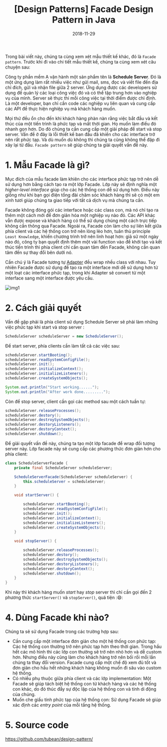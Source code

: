 ﻿---
title: "[Design Patterns] Facade Design Pattern in Java"
slug: facade-design-patterns
date: 2018-11-29
categories:
- Java
- Design Patterns
tags:
- Java
- Design Pattern
- Facade
keywords:
- java
- design
- pattern
- facade
autoThumbnailImage: true
thumbnailImagePosition: "left"
thumbnailImage: https://res.cloudinary.com/deop9ytsv/image/upload/v1543156961/design-pattern-logo.jpg
coverImage: https://res.cloudinary.com/deop9ytsv/image/upload/v1541273502/Black_flag.svg.png
metaAlignment: center
---
Trong bài viết này, chúng ta cùng xem xét mẫu thiết kế khác, đó là `Facade pattern`. Trước khi đi vào chi tiết mẫu thiết kế, chúng ta cùng xem xét câu chuyện sau:

Công ty phần mềm A vận hành một sản phẩm tên là **Schedule Server**. Đó là một ứng dụng làm rất nhiều việc như gửi mail, sms, đọc và viết file đến địa chỉ đích, gửi và nhận file giữa 2 server. Ứng dụng được các developers sử dụng để quản lý các loại công việc đó và có thể tập trung hơn vào nghiệp vụ của mình. Server sẽ thực thi mỗi công việc tại thời điểm được chỉ định. Là một developer, bạn chỉ cần code các nghiệp vụ liên quan và cung cấp các API để thực hiện nghiệp vụ mà khách hàng muốn.

Mọi thứ đều ổn cho đến khi khách hàng phàn nàn rằng việc bắt đầu và kết thúc của một tiến trình là phức tạp và mất thời gian. Họ muốn làm điều đó nhanh gọn hơn. Do đó chúng ta cần cung cấp một giải pháp để start và stop server. Vấn đề ở đây là lỗi thiết kế ban đầu đã khiến cho các interface trở nên rất phức tạp. Và dù muốn dù không thì chúng ta cũng không thể đập đi xây lại từ đầu. `Facade pattern` sẽ giúp chúng ta giải quyết vấn đề này.

# 1. Mẫu Facade là gì?
Mục đích của mẫu facade làm khiên cho các interface phức tạp trở nên dễ sử dụng hơn bằng cách tạo ra một lớp Facade. Lớp này sẽ định nghĩa một _higher-level interface_ giúp cho các hệ thống con dễ sử dụng hơn. Điều này giống như khi bạn gọi điện tổng đài chăm sóc khách hàng thì sẽ có một em xinh tươi giúp chúng ta giao tiếp với tất cả dịch vụ mà chúng ta cần.

Facade không đóng gói các interface hoặc các class con, mà nó chỉ tạo ra thêm một cách mới để đơn giản hóa một nghiệp vụ nào đó. Các API khác vẫn được expose và khách hàng có thể sử dụng chúng một cách trực tiếp không cần thông qua Facade. Ngoài ra, Facade còn làm cho sự liên kết giữa phía client và các hệ thống con trở nên lỏng lẻo hơn, tuân thủ principle `Least Knowledge`, khiến chương trình trở nên linh hoạt hơn: giả sử một ngày nào đó, công ty bạn quyết định thêm một vài function vào để khởi tạo và kết thúc tiến trình thì phía client chỉ cần quan tâm đến Facade, không cần quan tâm đến sự thay đổi bên dưới nó.

Cần chú ý là Facade tương tự [Adapter](https://tubean.github.io/2018/11/adapter-design-patterns/) đều wrap nhều class với nhau. Tuy nhiên Facade được sử dụng để tạo ra một interface mới dễ sử dụng hơn từ một loạt các interface phức tạp, trong khi Adapter sẽ convert từ một interface sang một interface được yêu cầu.

![img1](https://res.cloudinary.com/deop9ytsv/image/upload/v1543506804/facade_1.jpg)

# 2. Cách giải quyết
Vấn đề gặp phải là phía client sử dụng Schedule Server sẽ phải làm những việc phức tạp khi start và stop server :
```java
ScheduleServer scheduleServer = new ScheduleServer();
```
Để start server, phía clients cần làm tất cả các việc sau:
```java
scheduleServer.startBooting();  
scheduleServer.readSystemConfigFile();  
scheduleServer.init();  
scheduleServer.initializeContext();  
scheduleServer.initializeListeners();  
scheduleServer.createSystemObjects();  

System.out.println("Start working......");  
System.out.println("After work done.........");
```
Còn để stop server, client cần gọi các method sau một cách tuần tự:
```java
scheduleServer.releaseProcesses();  
scheduleServer.destory();  
scheduleServer.destroySystemObjects();  
scheduleServer.destoryListeners();  
scheduleServer.destoryContext();  
scheduleServer.shutdown();
```
Để giải quyết vấn đề này, chúng ta tạo một lớp facade để wrap đối tượng server này. Lớp facade này sẽ cung cấp các phương thức đơn giản hơn cho phía client:
```java
class ScheduleServerFacade {  
    private final ScheduleServer scheduleServer;  

    ScheduleServerFacade(ScheduleServer scheduleServer) {  
        this.scheduleServer = scheduleServer;  
    }  

    void startServer() {  

        scheduleServer.startBooting();  
        scheduleServer.readSystemConfigFile();  
        scheduleServer.init();  
        scheduleServer.initializeContext();  
        scheduleServer.initializeListeners();  
        scheduleServer.createSystemObjects();  
    }  

    void stopServer() {  

        scheduleServer.releaseProcesses();  
        scheduleServer.destory();  
        scheduleServer.destroySystemObjects();  
        scheduleServer.destoryListeners();  
        scheduleServer.destoryContext();  
        scheduleServer.shutdown();  
    }  
}
```
Khi này thì khách hàng muốn _start_ hay _stop_ server thì chỉ cần gọi đến 2 phương thức `startServer()` và `stopServer()`, quá tiện ::smile::

# 4. Dùng Facade khi nào?
Chúng ta sẽ sử dụng Facade trong các trường hợp sau:

-	Cần cung cấp một interface đơn giản cho một hệ thống con phức tạp:  Các hệ thống con thường trở nên phức tạp hơn theo thời gian. Trong hầu hết các mô hình thì các lớp con thường sẽ trở nên nhỏ hơn và dễ custom hơn. Nhưng điều này cũng làm cho khách hàng trở nên bối rối mỗi lần chúng ta thay đổi version. Facade cung cấp một chế độ xem đủ tốt và đơn giản cho hầu hết những khách hàng không muốn đi sâu vào custom hệ thống.
-	Có nhiều phụ thuộc giữa phía client và các lớp implementation: Một Facade sẽ giúp tách biệt hệ thống con từ khách hàng và các hệ thống con khác, do đó thúc đẩy sự độc lập của hệ thống con và tính di động của chúng.
-	Muốn che giấu tính phức tạp của hệ thống con: Sử dụng Facade sẽ giúp xác định các _entry point_ của mỗi tầng hệ thống.

# 5. Source code
https://github.com/tubean/design-pattern/
